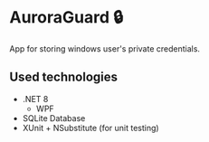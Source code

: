 # AuroraGuard :lock:
App for storing windows user's private credentials.

## Used technologies
* .NET 8
    * WPF
* SQLite Database
* XUnit + NSubstitute (for unit testing)
